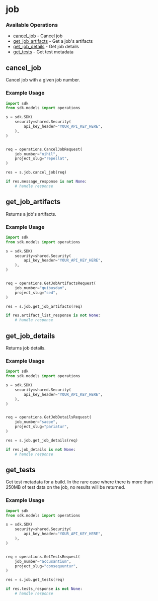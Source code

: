 # job

### Available Operations

* [cancel_job](#cancel_job) - Cancel job
* [get_job_artifacts](#get_job_artifacts) - Get a job's artifacts
* [get_job_details](#get_job_details) - Get job details
* [get_tests](#get_tests) - Get test metadata

## cancel_job

Cancel job with a given job number.

### Example Usage

```python
import sdk
from sdk.models import operations

s = sdk.SDK(
    security=shared.Security(
        api_key_header="YOUR_API_KEY_HERE",
    ),
)


req = operations.CancelJobRequest(
    job_number="nihil",
    project_slug="repellat",
)

res = s.job.cancel_job(req)

if res.message_response is not None:
    # handle response
```

## get_job_artifacts

Returns a job's artifacts.

### Example Usage

```python
import sdk
from sdk.models import operations

s = sdk.SDK(
    security=shared.Security(
        api_key_header="YOUR_API_KEY_HERE",
    ),
)


req = operations.GetJobArtifactsRequest(
    job_number="quibusdam",
    project_slug="sed",
)

res = s.job.get_job_artifacts(req)

if res.artifact_list_response is not None:
    # handle response
```

## get_job_details

Returns job details.

### Example Usage

```python
import sdk
from sdk.models import operations

s = sdk.SDK(
    security=shared.Security(
        api_key_header="YOUR_API_KEY_HERE",
    ),
)


req = operations.GetJobDetailsRequest(
    job_number="saepe",
    project_slug="pariatur",
)

res = s.job.get_job_details(req)

if res.job_details is not None:
    # handle response
```

## get_tests

Get test metadata for a build. In the rare case where there is more than 250MB of test data on the job, no results will be returned.

### Example Usage

```python
import sdk
from sdk.models import operations

s = sdk.SDK(
    security=shared.Security(
        api_key_header="YOUR_API_KEY_HERE",
    ),
)


req = operations.GetTestsRequest(
    job_number="accusantium",
    project_slug="consequuntur",
)

res = s.job.get_tests(req)

if res.tests_response is not None:
    # handle response
```
